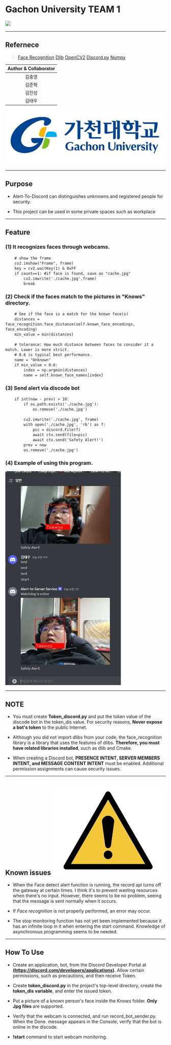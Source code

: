 # Gachon University TEAM 1

![](https://gaussian37.github.io/assets/img/vision/opencv/opencv.png)

---
## Refernece
>[Face Recognition](https://github.com/ageitgey/face_recognition)
[Dlib](http://dlib.net/)
[OpenCV2](https://opencv.org/ )
[Discord.py]( https://github.com/Rapptz/discord.py)
[Numpy](https://numpy.org/)

|Author & Collaborator|
|:--:|
|김충영|
|김준혁|
|김진성|
|김태우|
![Gachon][logo]

[logo]: /README_image/gachon.jpg?raw=true "Gachon."
---

## Purpose
- Alert-To-Discord can distinguishes unknowns and registered people for security.

- This project can be used in some private spaces such as workplace







---

## Feature
### (1) It recognizes faces through webcams.
```
    # show the frame
    cv2.imshow("Frame", frame)
    key = cv2.waitKey(1) & 0xFF
    if count==1: #if face is found, save as "cache.jpg"
        cv2.imwrite('./cache.jpg',frame)
        break
```
### (2) Check if the faces match to the pictures in "Knows" directory.
```
    # See if the face is a match for the known face(s)
    distances = face_recognition.face_distance(self.known_face_encodings, face_encoding)
    min_value = min(distances)

    # tolerance: How much distance between faces to consider it a match. Lower is more strict.
    # 0.6 is typical best performance.
    name = "Unknown"
    if min_value < 0.6:
        index = np.argmin(distances)
        name = self.known_face_names[index]
```
### (3) Send alert via discode bot
```
    if int(now - prev) > 10:
        if os.path.exists('./cache.jpg'):
            os.remove('./cache.jpg')

        cv2.imwrite('./cache.jpg', frame)
        with open('./cache.jpg', 'rb') as f:
            pic = discord.File(f)
            await ctx.send(file=pic)
            await ctx.send('Safety Alert!')
        prev = now
        os.remove('./cache.jpg')
```

### (4) Example of using this program.

![Example][ex]

[ex]: /README_image/taewoo2.png?raw=true "Example."




---
## NOTE
- You must create **Token_discord.py** and put the token value of the discode bot in the token_dis value. For security reasons, **Never expose a bot's token** to the public Internet.

- Although you did not import dlibs from your code, the face_recognition library is a library that uses the features of dlibs. **Therefore, you must have related libraries installed**, such as dlib and Cmake.

- When creating a Discord bot, **PRESENCE INTENT, SERVER MEMBERS INTENT, and MESSAGE CONTENT INTENT** must be enabled. Additional permission assignments can cause security issues.
---
## Known issues ![warning][warning]
- When the Face detect alert function is running, the record api turns off the gateway at certain times. I think it's to prevent wasting resources when there's no input. However, there seems to be no problem, seeing that the message is sent normally when it occurs.

- If *Face recognition* is not properly performed, an error may occur.

- The stop monitoring function has not yet been implemented because it has an infinite loop in it when entering the start command. Knowledge of asynchronous programming seems to be needed.
--- 
## How To Use 
- Create an application, bot, from the Discord Developer Portal at **(https://discord.com/developers/applications)**. Allow certain permissions, such as precautions, and then receive Token.

- Create **token_discord.py** in the project's top-level directory, create the **token_dis variable**, and enter the issued token.

- Put a picture of a known person's face inside the Knows folder. **Only Jpg files** are supported.

- Verify that the webcam is connected, and run record_bot_sender.py. When the Done. message appears in the Console, verify that the bot is online in the discode.
- **!start** command to start webcam monitoring.

[warning]: /README_image/warning_sign.jpg?raw=true "warning."





